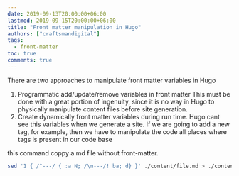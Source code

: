 ```yaml
---
date: 2019-09-13T20:00:00+06:00
lastmod: 2019-09-15T20:00:00+06:00
title: "Front matter manipulation in Hugo"
authors: ["craftsmandigital"]
tags:
  - front-matter 
toc: true
comments: true
---
```


There are two approaches to manipulate front matter variables in Hugo

 1. Programmatic add/update/remove variables in front matter
	This must be done with a great portion of ingenuity, since it is no way in Hugo to physically manipulate content files before site generation.
 2. Create dynamically front matter variables during run time.
	Hugo cant see this variables when we generate a site. If we are going to add a new tag, for example, then we have to manipulate the code all places where tags is present in our code base



this command coppy a md file without front-matter.

```bash
sed '1 { /^---/ { :a N; /\n---/! ba; d} }' ./content/file.md > ./content/nomater.md
```
<!--stackedit_data:
eyJoaXN0b3J5IjpbMTg2MzE0OTQxMl19
-->